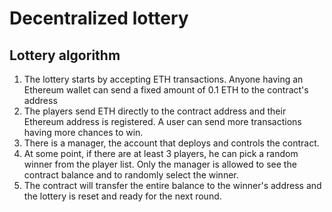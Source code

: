 # Decentralized lottery

## Lottery algorithm

1. The lottery starts by accepting ETH transactions. Anyone having an Ethereum wallet can send a fixed amount of 0.1 ETH to the contract's address
2. The players send ETH directly to the contract address and their Ethereum address is registered. A user can send more transactions having more chances to win.
3. There is a manager, the account that deploys and controls the contract.
4. At some point, if there are at least 3 players, he can pick a random winner from the player list. Only the manager is allowed to see the contract balance and to randomly select the winner.
5. The contract will transfer the entire balance to the winner's address and the lottery is reset and ready for the next round.